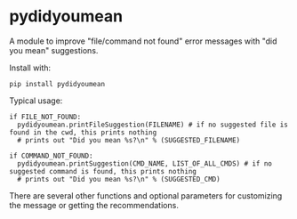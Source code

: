 # pydidyoumean
A module to improve "file/command not found" error messages with "did you mean" suggestions.

Install with:

    pip install pydidyoumean

Typical usage:

    if FILE_NOT_FOUND:
      pydidyoumean.printFileSuggestion(FILENAME) # if no suggested file is found in the cwd, this prints nothing
      # prints out "Did you mean %s?\n" % (SUGGESTED_FILENAME)

    if COMMAND_NOT_FOUND:
      pydidyoumean.printSuggestion(CMD_NAME, LIST_OF_ALL_CMDS) # if no suggested command is found, this prints nothing
      # prints out "Did you mean %s?\n" % (SUGGESTED_CMD)

There are several other functions and optional parameters for customizing the message or getting the recommendations.